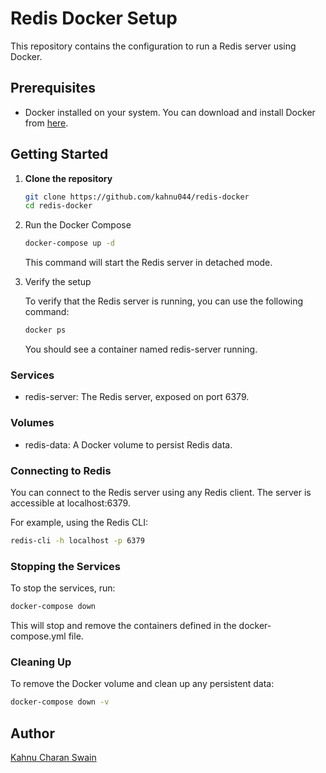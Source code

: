 # Redis Docker Setup

This repository contains the configuration to run a Redis server using Docker.

## Prerequisites

- Docker installed on your system. You can download and install Docker from [here](https://docs.docker.com/get-docker/).

## Getting Started

1. **Clone the repository**

   ```sh
   git clone https://github.com/kahnu044/redis-docker
   cd redis-docker
   ```

2. Run the Docker Compose

   ```bash
   docker-compose up -d
   ```

   This command will start the Redis server in detached mode.

3. Verify the setup

   To verify that the Redis server is running, you can use the following command:

   ```bash
   docker ps
   ```

   You should see a container named redis-server running.

### Services

- redis-server: The Redis server, exposed on port 6379.

### Volumes

- redis-data: A Docker volume to persist Redis data.

### Connecting to Redis

You can connect to the Redis server using any Redis client. The server is accessible at localhost:6379.

For example, using the Redis CLI:

```bash
redis-cli -h localhost -p 6379
```

### Stopping the Services

To stop the services, run:

```bash
docker-compose down
```

This will stop and remove the containers defined in the docker-compose.yml file.

### Cleaning Up

To remove the Docker volume and clean up any persistent data:

```bash
docker-compose down -v
```

## Author

[Kahnu Charan Swain](https://github.com/kahnu044)
